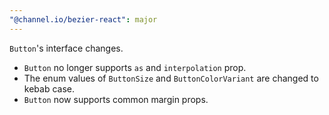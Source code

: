 ```yaml
---
"@channel.io/bezier-react": major
---
```


`Button`'s interface changes.

- `Button` no longer supports `as` and `interpolation` prop.
- The enum values of `ButtonSize` and `ButtonColorVariant` are changed to kebab case.
- `Button` now supports common margin props.
